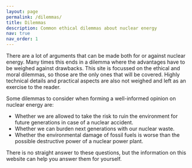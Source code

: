 ```yaml
---
layout: page
permalink: /dilemmas/
title: Dilemmas
description: Common ethical dilemmas about nuclear energy
nav: true
nav_order: 1
---
```


There are a lot of arguments that can be made both for or against nuclear energy. Many times this ends in a dilemma where the advantages have to be weighed against drawbacks. This site is focussed on the ethical and moral dilemmas, so those are the only ones that will be covered. Highly technical details and practical aspects are also not weighed and left as an exercise to the reader.

Some dilemmas to consider when forming a well-informed opinion on nuclear energy are:
- Whether we are allowed to take the risk to ruin the environment for future generations in case of a nuclear accident.
- Whether we can burden next generations with our nuclear waste.
- Whether the environmental damage of fossil fuels is worse than the possible destructive power of a nuclear power plant.

There is no straight answer to these questions, but the information on this website can help you answer them for yourself.
